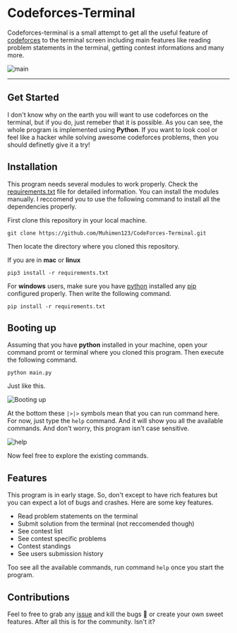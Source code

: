 # Codeforces-Terminal

Codeforces-terminal is a small attempt to get all the useful feature of [codeforces](www.codeforces.com) to the terminal screen including main features like reading problem statements in the terminal, getting contest informations and many more. 

![main](http://res.cloudinary.com/muhimen/image/upload/v1594524467/CF_TER_main.gif)

***

## Get Started

I don't know why on the earth you will want to use codeforces on the terminal, but if you do, just remeber that it is possible. As you can see, the whole program is implemented using **Python**. If you want to look cool or feel like a hacker while solving awesome codeforces problems, then you should definetly give it a try!

## Installation

This program needs several modules to work properly. Check the [requirements.txt](#) file for detailed information. You can install the modules manually. I reccomend you to use the following command to install all the dependencies properly.

First clone this repository in your local machine.

```
git clone https://github.com/Muhimen123/CodeForces-Terminal.git
```

Then locate the directory where you cloned this repository.

If you are in **mac** or **linux**

```
pip3 install -r requirements.txt
```

For **windows** users, make sure you have [python](https://www.python.org/) installed any [pip](https://phoenixnap.com/kb/install-pip-windows) configured properly. Then write the following command.

```
pip install -r requirements.txt
```

## Booting up

Assuming that you have **python** installed in your machine, open your command promt or terminal where you cloned this program. Then execute the following command.

```
python main.py
```

Just like this.

![Booting up](http://res.cloudinary.com/muhimen/image/upload/v1594524842/CF_TER_booting.png)

At the bottom these `|>|>` symbols mean that you can run command here. For now, just type the `help` command. And it will show you all the available commands. And don't worry, this program isn't case sensitive.

![help](http://res.cloudinary.com/muhimen/image/upload/v1594524910/CF_TER_HELP.png)

Now feel free to explore the existing commands.

## Features

This program is in early stage. So, don't except to have rich features but you can expect a lot of bugs and crashes. Here are some key features.

- Read problem statements on the terminal
- Submit solution from the terminal (not reccomended though)
- See contest list
- See contest specific problems
- Contest standings
- See users submission history

Too see all the available commands, run command `help` once you start the program.

## Contributions

Feel to free to grab any [issue]() and kill the bugs 🐛 or create your own sweet features. After all this is for the community. Isn't it?